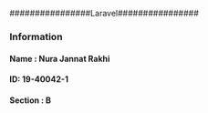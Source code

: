 ################Laravel################

### Information

#### Name : Nura Jannat Rakhi

#### ID: 19-40042-1

#### Section : B
